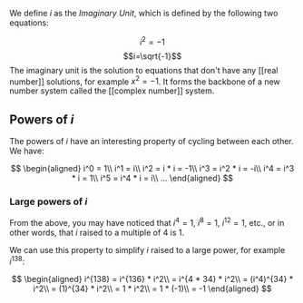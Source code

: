 We define $i$ as the *Imaginary Unit*, which is defined by the following two equations:

$$i^2=-1$$
$$i=\sqrt{-1}$$
The imaginary unit is the solution to equations that don't have any [[real number]]
solutions, for example $x^2 = -1$. It forms the backbone of a new number system called the [[complex number]] system.

## Powers of $i$

The powers of $i$ have an interesting property of cycling between each other. We have:

$$
\begin{aligned}
i^0 = 1\\
i^1 = i\\
i^2 = i * i = -1\\
i^3 = i^2 * i = -i\\
i^4 = i^3 * i = 1\\
i^5 = i^4 * i = i\\
...
\end{aligned}
$$
### Large powers of $i$

From the above, you may have noticed that $i^4 = 1$, $i^8=1$, $i^12=1$, etc., or in other words, that $i$ raised to a multiple of $4$ is $1$.

We can use this property to simplify $i$ raised to a large power, for example $i^{138}$:

$$
\begin{aligned}
i^{138} = i^{136} * i^2\\
= i^{4 * 34} * i^2\\
= (i^4)^{34} * i^2\\
= (1)^{34} * i^2\\
= 1 * i^2\\
= 1 * (-1)\\
= -1
\end{aligned}
$$

